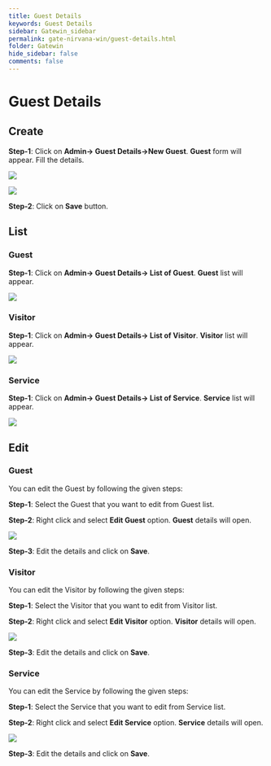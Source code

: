 ```yaml
---
title: Guest Details
keywords: Guest Details
sidebar: Gatewin_sidebar
permalink: gate-nirvana-win/guest-details.html
folder: Gatewin
hide_sidebar: false
comments: false
---
```


# Guest Details

## Create

**Step-1**: Click on **Admin-> Guest Details->New Guest**. **Guest** form will appear. Fill the details.

![](/images/GuestDetails-SelectMenuwin.png)

![](/images/GuestDetails-NewGuestwin.png)

**Step-2**: Click on **Save** button.


## List

### Guest

**Step-1**: Click on **Admin-> Guest Details-> List of Guest**. **Guest** list will appear.

![](/images/GuestDetails-ListofGuestwin.png)


### Visitor

**Step-1**: Click on **Admin-> Guest Details-> List of Visitor**. **Visitor** list will appear.


![](/images/GuestDetails-ListofVisitorwin.png)

### Service

**Step-1**: Click on **Admin-> Guest Details-> List of Service**. **Service** list will appear.


![](/images/GuestDetails-ListofServicewin.png)


## Edit

### Guest

You can edit the Guest by following the given steps:

**Step-1**: Select the Guest that you want to edit from Guest list.

**Step-2**: Right click and select **Edit Guest** option. **Guest** details will open.
                              
![](/images/ListofGuestDetails-SelectMenuwin.png)


**Step-3**: Edit the details and click on **Save**.



### Visitor

You can edit the Visitor by following the given steps:

**Step-1**: Select the Visitor that you want to edit from Visitor list.

**Step-2**: Right click and select **Edit Visitor** option. **Visitor** details will open.
                                

![](/images/ListofVisitorDetails-SelectMenuwin.png)


**Step-3**: Edit the details and click on **Save**.


### Service

You can edit the Service by following the given steps:

**Step-1**: Select the Service that you want to edit from Service list.

**Step-2**: Right click and select **Edit Service** option. **Service** details will open.
                                

![](/images/ListofServiceDetails-SelectMenuwin.png)



**Step-3**: Edit the details and click on **Save**.
